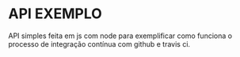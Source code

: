 # API EXEMPLO

API simples feita em js com node para exemplificar como funciona o processo de integração contínua com github e travis ci.